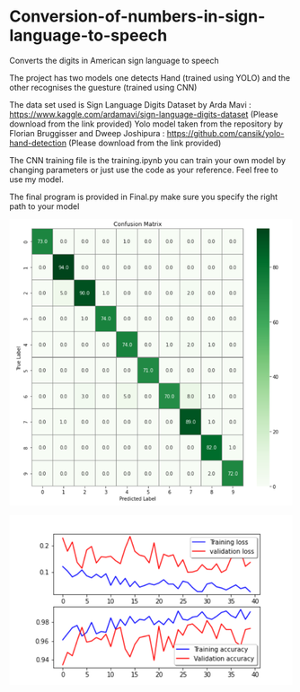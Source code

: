 # Conversion-of-numbers-in-sign-language-to-speech
Converts the digits in American sign language to speech


The project has two models one detects Hand (trained using YOLO) and the other recognises the guesture (trained using CNN)

The data set used is Sign Language Digits Dataset by Arda Mavi : https://www.kaggle.com/ardamavi/sign-language-digits-dataset
(Please download from the link provided)
Yolo model taken from the repository by Florian Bruggisser and Dweep Joshipura : https://github.com/cansik/yolo-hand-detection
(Please download from the link provided)

The CNN training file is the training.ipynb you can train your own model by changing parameters or just use the code as your reference.
Feel free to use my model.

The final program is provided in Final.py make sure you specify the right path to your model


![alt text](https://github.com/ShrikantMalagi/Conversion-of-numbers-in-sign-language-to-speech/blob/main/Only_Confusion_matrix.png?raw=true)


![alt text](https://github.com/ShrikantMalagi/Conversion-of-numbers-in-sign-language-to-speech/blob/main/training_graph.PNG?raw=true)

